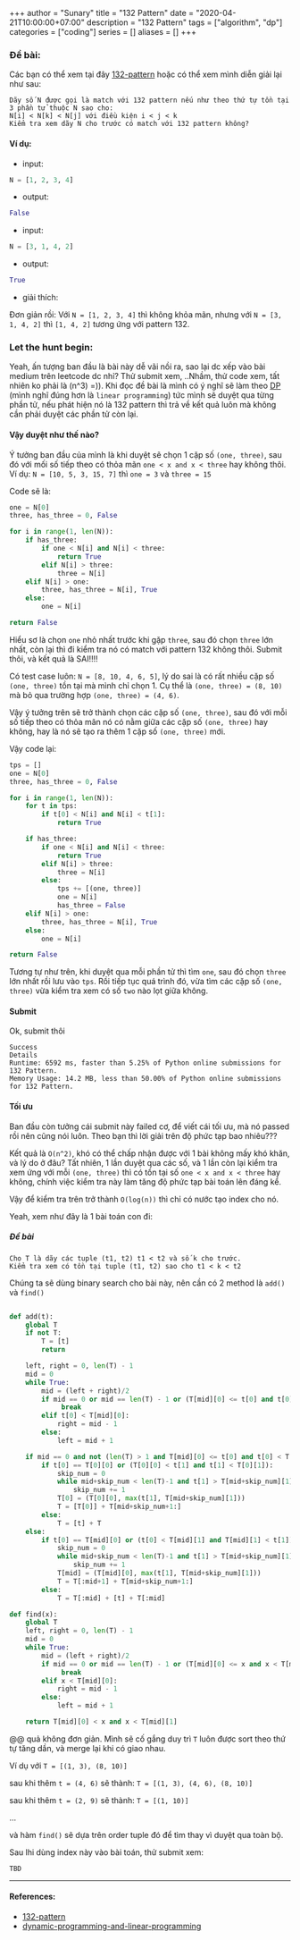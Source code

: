 +++
author = "Sunary"
title = "132 Pattern"
date = "2020-04-21T10:00:00+07:00"
description = "132 Pattern"
tags = ["algorithm", "dp"]
categories = ["coding"]
series = []
aliases = []
+++

### Đề bài:

Các bạn có thể xem tại đây [132-pattern](https://leetcode.com/problems/132-pattern/) hoặc có thể xem mình diễn giải lại như sau:

```
Dãy số N được gọi là match với 132 pattern nếu như theo thứ tự tồn tại 3 phần tử thuộc N sao cho:
N[i] < N[k] < N[j] với điều kiện i < j < k
Kiểm tra xem dãy N cho trước có match với 132 pattern không?
```

#### Ví dụ:

+ input:

```python
N = [1, 2, 3, 4]
```

+ output:

```python
False
```

+ input:

```python
N = [3, 1, 4, 2]
```

+ output:

```python
True
```

+ giải thích:

Đơn giản rồi:
Với `N = [1, 2, 3, 4]` thì không khỏa mãn, nhưng với `N = [3, 1, 4, 2]` thì `[1, 4, 2]` tương ứng với pattern 132.

### Let the hunt begin:

Yeah, ấn tượng ban đầu là bài này dễ vãi nồi ra, sao lại dc xếp vào bài medium trên leetcode dc nhỉ? Thử submit xem, ..Nhầm, thử code xem, tất nhiên ko phải là (n^3) =)).
Khi đọc đề bài là mình có ý nghĩ sẽ làm theo [DP](https://sunary.github.io/public/post/002-dynamic-programming/) (mình nghĩ đúng hơn là `linear programming`) tức mình sẽ duyệt qua từng phần tử, nếu phát hiện nó là 132 pattern thì trả về kết quả luôn mà không cần phải duyệt các phần tử còn lại.

#### Vậy duyệt như thế nào?

Ý tưởng ban đầu của mình là khi duyệt sẽ chọn 1 cặp số `(one, three)`, sau đó với mối số tiếp theo có thỏa mãn `one < x and x < three` hay không thôi.
Ví dụ: `N = [10, 5, 3, 15, 7]` thì `one = 3` và `three = 15`

Code sẽ là:

```python
one = N[0]
three, has_three = 0, False

for i in range(1, len(N)):
    if has_three:
        if one < N[i] and N[i] < three:
            return True
        elif N[i] > three:
            three = N[i]
    elif N[i] > one:
        three, has_three = N[i], True
    else:
        one = N[i]

return False
```

Hiểu sơ là chọn `one` nhỏ nhất trước khi gặp `three`, sau đó chọn `three` lớn nhất, còn lại thì đi kiểm tra nó có match với pattern 132 không thôi.
Submit thôi, và kết quả là SAI!!!!

Có test case luôn: `N = [8, 10, 4, 6, 5]`, lý do sai là có rất nhiều cặp số `(one, three)` tồn tại mà mình chỉ chọn 1. Cụ thể là `(one, three) = (8, 10)` mà bỏ qua trường hợp `(one, three) = (4, 6)`.

Vậy ý tưởng trên sẽ trở thành chọn các cặp số `(one, three)`, sau đó với mỗi số tiếp theo có thỏa mãn nó có nằm giữa các cặp số `(one, three)` hay không, hay là nó sẽ tạo ra thêm 1 cặp số `(one, three)` mới.

Vậy code lại:

```python
tps = []
one = N[0]
three, has_three = 0, False

for i in range(1, len(N)):
    for t in tps:
        if t[0] < N[i] and N[i] < t[1]:
            return True

    if has_three:
        if one < N[i] and N[i] < three:
            return True
        elif N[i] > three:
            three = N[i]
        else:
            tps += [(one, three)]
            one = N[i]
            has_three = False
    elif N[i] > one:
        three, has_three = N[i], True
    else:
        one = N[i]

return False
```

Tương tự như trên, khi duyệt qua mỗi phần tử thì tìm `one`, sau đó chọn `three` lớn nhất rồi lưu vào `tps`. Rồi tiếp tục quá trình đó, vừa tìm các cặp số `(one, three)` vừa kiểm tra xem có số `two` nào lọt giữa không.

#### Submit

Ok, submit thôi

```
Success
Details 
Runtime: 6592 ms, faster than 5.25% of Python online submissions for 132 Pattern.
Memory Usage: 14.2 MB, less than 50.00% of Python online submissions for 132 Pattern.
```

#### Tối ưu

Ban đầu còn tưởng cái submit này failed cơ, để viết cái tối ưu, mà nó passed rồi nên cũng nói luôn.
Theo bạn thì lời giải trên độ phức tạp bao nhiêu???

Kết quả là `O(n^2)`, khó có thể chấp nhận được với 1 bài không mấy khó khăn, và lý do ở đâu?
Tất nhiên, 1 lần duyệt qua các số, và 1 lần còn lại kiểm tra xem ứng với mỗi `(one, three)` thì có tồn tại số `one < x and x < three` hay không, chính việc kiểm tra này làm tăng độ phức tạp bài toán lên đáng kể.

Vậy để kiểm tra trên trở thành `O(log(n))` thì chỉ có nước tạo index cho nó.

Yeah, xem như đây là 1 bài toán con đi:

##### Đề bài

```
Cho T là dãy các tuple (t1, t2) t1 < t2 và số k cho trước.
Kiểm tra xem có tồn tại tuple (t1, t2) sao cho t1 < k < t2
```

Chúng ta sẽ dùng binary search cho bài này, nên cần có 2 method là `add()` và `find()`

```python

def add(t):
    global T
    if not T:
        T = [t]
        return

    left, right = 0, len(T) - 1
    mid = 0
    while True:
        mid = (left + right)/2
        if mid == 0 or mid == len(T) - 1 or (T[mid][0] <= t[0] and t[0] < T[mid + 1][0]):
             break 
        elif t[0] < T[mid][0]:
            right = mid - 1
        else:
            left = mid + 1

    if mid == 0 and not (len(T) > 1 and T[mid][0] <= t[0] and t[0] < T[mid + 1][0]):
        if t[0] == T[0][0] or (T[0][0] < t[1] and t[1] < T[0][1]):
            skip_num = 0
            while mid+skip_num < len(T)-1 and t[1] > T[mid+skip_num][1]:
                skip_num += 1
            T[0] = (T[0][0], max(t[1], T[mid+skip_num][1]))
            T = [T[0]] + T[mid+skip_num+1:]
        else:
            T = [t] + T
    else:
        if t[0] == T[mid][0] or (t[0] < T[mid][1] and T[mid][1] < t[1]):
            skip_num = 0
            while mid+skip_num < len(T)-1 and t[1] > T[mid+skip_num][1]:
                skip_num += 1
            T[mid] = (T[mid][0], max(t[1], T[mid+skip_num][1]))
            T = T[:mid+1] + T[mid+skip_num+1:]
        else:
            T = T[:mid] + [t] + T[:mid]

def find(x):
    global T
    left, right = 0, len(T) - 1
    mid = 0
    while True:
        mid = (left + right)/2
        if mid == 0 or mid == len(T) - 1 or (T[mid][0] <= x and x < T[mid + 1][0]):
             break 
        elif x < T[mid][0]:
            right = mid - 1
        else:
            left = mid + 1

    return T[mid][0] < x and x < T[mid][1]
```

@@ quả không đơn giản.
Mình sẽ cố gắng duy trì `T` luôn được sort theo thứ tự tăng dần, và merge lại khi có giao nhau.

Ví dụ với `T = [(1, 3), (8, 10)]`

sau khi thêm `t = (4, 6)` sẽ thành: `T = [(1, 3), (4, 6), (8, 10)]`

sau khi thêm `t = (2, 9)` sẽ thành: `T = [(1, 10)]`

...

và hàm `find()` sẽ dựa trên order tuple đó để tìm thay vì duyệt qua toàn bộ.

Sau lhi dùng index này vào bài toán, thử submit xem:

```
TBD
```

---

#### References:

+ [132-pattern](https://leetcode.com/problems/132-pattern)
+ [dynamic-programming-and-linear-programming](https://www.quora.com/What-is-the-difference-between-dynamic-programming-and-linear-programming)